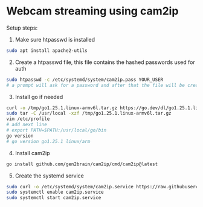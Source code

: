 # Webcam streaming using cam2ip

Setup steps:

1. Make sure htpasswd is installed

```bash
sudo apt install apache2-utils
```
  
2. Create a htpasswd file, this file contains the hashed passwords used for auth

```bash
sudo htpasswd -c /etc/systemd/system/cam2ip.pass YOUR_USER
# a prompt will ask for a password and after that the file will be create with the hased password
```

3. Install go if needed
```bash
curl -o /tmp/go1.25.1.linux-armv6l.tar.gz https://go.dev/dl/go1.25.1.linux-armv6l.tar.gz
sudo tar -C /usr/local -xzf /tmp/go1.25.1.linux-armv6l.tar.gz
vim /etc/profile
# add next line
# export PATH=$PATH:/usr/local/go/bin
go version
# go version go1.25.1 linux/arm
```

4. Install cam2ip
```bash
go install github.com/gen2brain/cam2ip/cmd/cam2ip@latest
```

5.  Create the systemd service

```bash
sudo curl -o /etc/systemd/system/cam2ip.service https://raw.githubusercontent.com/tacoverflow/home-lab/refs/heads/main/setup/applications/cam2ip/systemd/cam2ip.service
sudo systemctl enable cam2ip.service
sudo systemctl start cam2ip.service
```
